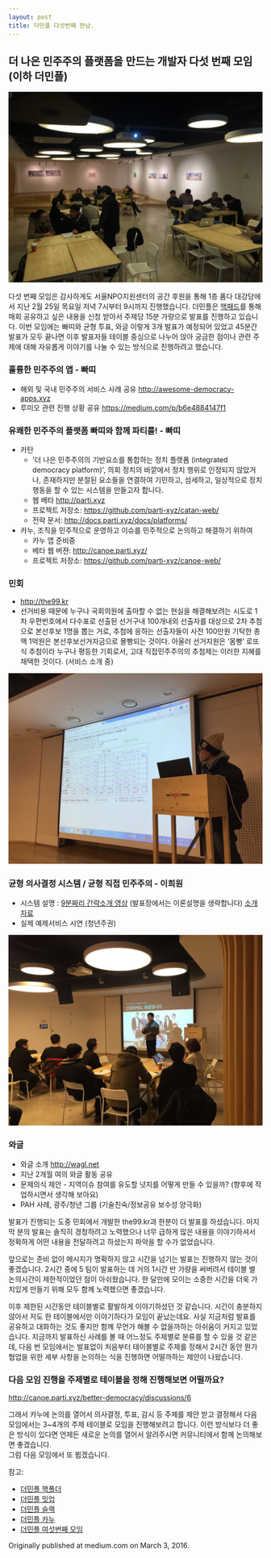 ```yaml
---
layout: post
title: 더민플 다섯번째 만남.
---
```


## 더 나은 민주주의 플랫폼을 만드는 개발자 다섯 번째 모임 (이하 더민플)

![더 나은 민주주의 플랫폼을 만드는 개발자 다섯 번째 모임](/uploads/2016-02-25-19-07-43.jpg)

다섯 번째 모임은 감사하게도 서울NPO지원센터의 공간 후원을 통해 1층 품다 대강당에서 지난 2월 25일 목요일 저녁 7시부터 9시까지 진행했습니다. 더민플은 [핵패드](https://better-democracy.hackpad.com/5-2016-2-25--ZOPyUCDmdUi)를 통해 매회 공유하고 싶은 내용을 신청 받아서 주제당 15분 가량으로 발표를 진행하고 있습니다. 이번 모임에는 빠띠와 균형 투표, 와글 이렇게 3개 발표가 예정되어 있었고 45분간 발표가 모두 끝나면 이후 발표자들 테이블 중심으로 나누어 앉아 궁금한 점이나 관련 주제에 대해 자유롭게 이야기를 나눌 수 있는 방식으로 진행하려고 했습니다.

### 훌륭한 민주주의 앱 - 빠띠

* 해외 및 국내 민주주의 서비스 사례 공유 <http://awesome-democracy-apps.xyz>
* 루미오 관련 진행 상황 공유 <https://medium.com/p/b6e4884147f1>

### 유쾌한 민주주의 플랫폼 빠띠와 함께 파티를! - 빠띠

* 카탄
  - '더 나은 민주주의의 기반요소를 통합하는 정치 플랫폼 (integrated democracy platform)', 의회 정치의 바깥에서 정치 행위로 인정되지 않았거나, 존재하지만 분절된 요소들을 연결하여 기민하고, 섬세하고, 일상적으로 정치행동을 할 수 있는 시스템을 만들고자 합니다.
  - 웹 베타 <http://parti.xyz>
  - 프로젝트 저장소: <https://github.com/parti-xyz/catan-web/>
  - 전략 문서: <http://docs.parti.xyz/docs/platforms/>
* 카누, 조직을 민주적으로 운영하고 이슈를 민주적으로 논의하고 해결하기 위하여
  - 카누 앱 준비중
  - 베타 웹 버젼: <http://canoe.parti.xyz/>
  - 프로젝트 저장소: <https://github.com/parti-xyz/canoe-web/>

### 민회

* <http://the99.kr>
* 선거비용 때문에 누구나 국회의원에 출마할 수 없는 현실을 해결해보려는 시도로 1차 우편번호에서 다수표로 선출된 선거구내 100개내외 선출자를 대상으로 2차 추첨으로 본선후보 1명을 뽑는 거로, 추첨에 응하는 선출자들이 사전 100만원 기탁한 총액 1억원은 본선후보선거자금으로 몰빵되는 것이다. 아울러 선거지원은 ‘몸빵’ 로또식 추첨이라 누구나 평등한 기회로서, 고대 직접민주주의의 추첨제는 이러한 지혜를 채택한 것이다. (서비스 소개 중)

![균형 직접 민주주의 - 이희원](/uploads/2016-02-25-19-51-42.jpg)

### 균형 의사결정 시스템 / 균형 직접 민주주의 - 이희원

* 시스템 설명 : [9분짜리 간략소개 영상](https://www.youtube.com/watch?v=J2HKPWqMm9o) (발표장에서는 이론설명을 생략합니다) [소개 자료](https://docs.google.com/presentation/d/1dUINV3SCB12lVH1TrleJ-pfnubNe15EILMzdxaub8LA/edit#slide=id.g488438048_06)
* 실제 예제서비스 시연 (청년주권)

![와글](/uploads/2016-02-25-20-01-24.jpg)

### 와글
* 와글 소개 <http://wagl.net>
* 지난 2개월 여의 와글 활동 공유
* 문제의식 제안 - 지역이슈 참여를 유도할 넛지를 어떻게 만들 수 있을까? (향후에 작업하시면서 생각해 보아요)
* PAH 사례, 광주/청년 그룹 (기술친숙/정보공유 보수성 양극화)


발표가 진행되는 도중 민회에서 개발한 the99.kr과 한분이 더 발표를 하셨습니다. 마지막 분의 발표는 솔직히 경청하려고 노력했으나 너무 급하게 많은 내용을 이야기하셔서 정확하게 어떤 내용을 전달하려고 하셨는지 파악을 할 수가 없었습니다.

앞으로는 준비 없이 메시지가 명확하지 않고 시간을 넘기는 발표는 진행하지 않는 것이 좋겠습니다. 2시간 중에 5 팀이 발표하는 데 거의 1시간 반 가량을 써버려서 테이블 별 논의시간이 제한적이었던 점이 아쉬웠습니다. 한 달만에 모이는 소중한 시간을 더욱 가치있게 만들기 위해 모두 함께 노력했으면 좋겠습니다.

이후 제한된 시간동안 테이블별로 활발하게 이야기하셨던 것 같습니다. 시간이 충분하지 않아서 저도 한 테이블에서만 이야기하다가 모임이 끝났는데요. 사실 지금처럼 발표를 공유하고 대화하는 것도 좋지만 함께 무언가 해볼 수 없을까하는 아쉬움이 커지고 있었습니다. 지금까지 발표하신 사례를 볼 때 어느정도 주제별로 분류를 할 수 있을 것 같은데, 다음 번 모임에서는 발표없이 처음부터 테이블별로 주제를 정해서 2시간 동안 뭔가 협업을 위한 세부 사항을 논의하는 식을 진행하면 어떨까하는 제안이 나왔습니다.

### 다음 모임 진행을 주제별로 테이블을 정해 진행해보면 어떨까요?
<http://canoe.parti.xyz/better-democracy/discussions/6>

그래서 카누에 논의를 열어서 의사결정, 투표, 감시 등 주제를 제안 받고 결정해서 다음 모임에서는 3~4개의 주제 테이블로 모임을 진행해보려고 합니다. 이런 방식보다 더 좋은 방식이 있다면 언제든 새로운 논의를 열어서 알려주시면 커뮤니티에서 함께 논의해보면 좋겠습니다.   
그럼 다음 모임에서 또 뵙겠습니다.

참고:
* [더민플 핵폴더](http://hackfoldr.org/minple/)
* [더민플 밋업](http://www.meetup.com/Developers-for-Better-Democracy-더-나은-민주주의-플랫폼을-만드는-개발자들/events/228001983/)
* [더민플 슬랙](http://slackin.better-cosmos.net)
* [더민플 카누](http://canoe.parti.xyz/better-democracy)
* [더민플 여섯번째 모임](https://better-democracy.hackpad.com/6-2016-3--nmPIdrTQbgB)


Originally published at medium.com on March 3, 2016.